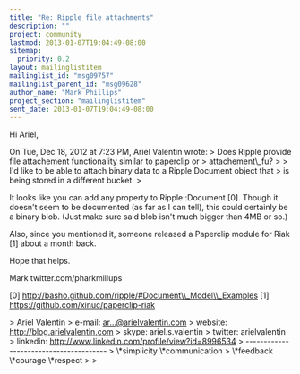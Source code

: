 ```yaml
---
title: "Re: Ripple file attachments"
description: ""
project: community
lastmod: 2013-01-07T19:04:49-08:00
sitemap:
  priority: 0.2
layout: mailinglistitem
mailinglist_id: "msg09757"
mailinglist_parent_id: "msg09628"
author_name: "Mark Phillips"
project_section: "mailinglistitem"
sent_date: 2013-01-07T19:04:49-08:00
---
```



Hi Ariel,

On Tue, Dec 18, 2012 at 7:23 PM, Ariel Valentin  wrote:
&gt; Does Ripple provide file attachement functionality similar to paperclip or
&gt; attachement\\_fu?
&gt;
&gt; I'd like to be able to attach binary data to a Ripple Document object that
&gt; is being stored in a different bucket.
&gt;

It looks like you can add any property to Ripple::Document [0]. Though
it doesn't seem to be documented (as far as I can tell), this could
certainly be a binary blob. (Just make sure said blob isn't much
bigger than 4MB or so.)

Also, since you mentioned it, someone released a Paperclip module for
Riak [1] about a month back.

Hope that helps.

Mark
twitter.com/pharkmillups

[0] http://basho.github.com/ripple/#Document\\_Model\\_Examples
[1] https://github.com/xinuc/paperclip-riak

&gt; Ariel Valentin
&gt; e-mail: ar...@arielvalentin.com
&gt; website: http://blog.arielvalentin.com
&gt; skype: ariel.s.valentin
&gt; twitter: arielvalentin
&gt; linkedin: http://www.linkedin.com/profile/view?id=8996534
&gt; ---------------------------------------
&gt; \\*simplicity \\*communication
&gt; \\*feedback \\*courage \\*respect
&gt;
&gt;

